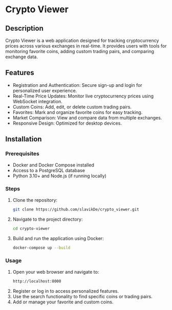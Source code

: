 # Crypto Viewer

## Description
Crypto Viewer is a web application designed for tracking cryptocurrency prices across various exchanges in real-time. It provides users with tools for monitoring favorite coins, adding custom trading pairs, and comparing exchange data.

## Features
- Registration and Authentication: Secure sign-up and login for personalized user experience.
- Real-Time Price Updates: Monitor live cryptocurrency prices using WebSocket integration.
- Custom Coins: Add, edit, or delete custom trading pairs.
- Favorites: Mark and organize favorite coins for easy tracking.
- Market Comparison: View and compare data from multiple exchanges.
- Responsive Design: Optimized for desktop devices.

## Installation

### Prerequisites
- Docker and Docker Compose installed
- Access to a PostgreSQL database
- Python 3.10+ and Node.js (if running locally)

### Steps
1. Clone the repository:
   ```bash
   git clone https://github.com/slavikDe/crypto_viewer.git
2. Navigate to the project directory:
   ```bash
   cd crypto-viewer
3. Build and run the application using Docker:
   ```bash
   docker-compose up --build

### Usage   
1. Open your web browser and navigate to:
   ```bash
   http://localhost:8000

2. Register or log in to access personalized features.
3. Use the search functionality to find specific coins or trading pairs.
4. Add or manage your favorite and custom coins.
